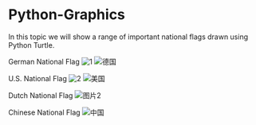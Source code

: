 # Python-Graphics
In this topic we will show a range of important national flags drawn using Python Turtle.

German National Flag
![1](https://github.com/user-attachments/assets/10d8840e-fd60-43bc-93a5-6362e7ddef81)
![德国](https://github.com/user-attachments/assets/7727d779-48be-4850-9e68-62520efc55af)

U.S. National Flag
![2](https://github.com/user-attachments/assets/2700e924-81ad-4950-b819-56aa661e0194)
![美国](https://github.com/user-attachments/assets/b4443c47-c0ca-476d-a4d0-82a348ecdbff)

Dutch National Flag
![图片2](https://github.com/user-attachments/assets/a2426ff5-99b8-4d62-be63-874a8574f68d)

Chinese National Flag
![中国](https://github.com/user-attachments/assets/95fd7086-0040-4faa-8970-6bb4ff7b59ae)
